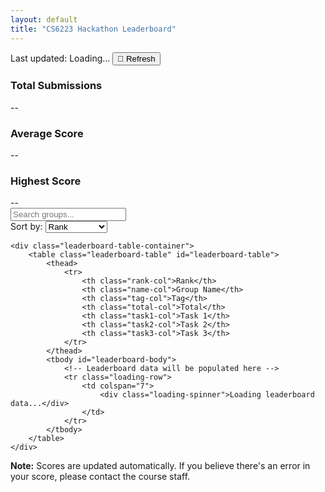 ```yaml
---
layout: default
title: "CS6223 Hackathon Leaderboard"
---
```


<div class="leaderboard-header">
    <div class="last-updated">
        <span id="last-updated">Last updated: <span class="timestamp">Loading...</span></span>
        <button id="refresh-btn" class="refresh-btn" onclick="refreshLeaderboard()">🔄 Refresh</button>
    </div>
</div>

<div class="leaderboard-stats">
    <div class="stat-card">
        <h3>Total Submissions</h3>
        <span class="stat-number" id="total-students">--</span>
    </div>
    <div class="stat-card">
        <h3>Average Score</h3>
        <span class="stat-number" id="average-score">--</span>
    </div>
    <div class="stat-card">
        <h3>Highest Score</h3>
        <span class="stat-number" id="highest-score">--</span>
    </div>
</div>

<div class="leaderboard-container">
    <div class="leaderboard-controls">
        <div class="search-box">
            <input type="text" id="student-search" placeholder="Search groups..." onkeyup="filterStudents()">
        </div>
        <div class="sort-options">
            <label for="sort-by">Sort by:</label>
            <select id="sort-by" onchange="sortLeaderboard()">
                <option value="rank">Rank</option>
                <option value="name">Group Name</option>
                <option value="tag">Tag</option>
                <option value="total">Total</option>
                <option value="task1">Task 1</option>
                <option value="task2">Task 2</option>
                <option value="task3">Task 3</option>
            </select>
        </div>
    </div>

    <div class="leaderboard-table-container">
        <table class="leaderboard-table" id="leaderboard-table">
            <thead>
                <tr>
                    <th class="rank-col">Rank</th>
                    <th class="name-col">Group Name</th>
                    <th class="tag-col">Tag</th>
                    <th class="total-col">Total</th>
                    <th class="task1-col">Task 1</th>
                    <th class="task2-col">Task 2</th>
                    <th class="task3-col">Task 3</th>
                </tr>
            </thead>
            <tbody id="leaderboard-body">
                <!-- Leaderboard data will be populated here -->
                <tr class="loading-row">
                    <td colspan="7">
                        <div class="loading-spinner">Loading leaderboard data...</div>
                    </td>
                </tr>
            </tbody>
        </table>
    </div>
</div>

<div class="leaderboard-footer">
    <p><strong>Note:</strong> Scores are updated automatically. If you believe there's an error in your score, please contact the course staff.</p>
</div>

<script src="{{ '/assets/js/main.js' | relative_url }}"></script>
